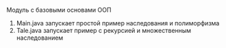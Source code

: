 Модуль с базовыми основами ООП
1. Main.java запускает простой пример наследования и полиморфизма
2. Tale.java запускает пример с рекурсией и множественным наследованием